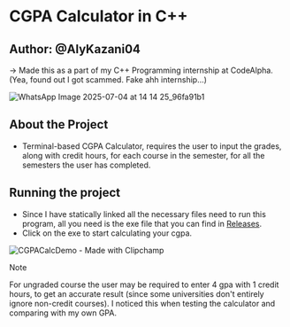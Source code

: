 # CGPA Calculator in C++


## Author: @AlyKazani04
-> Made this as a part of my C++ Programming internship at CodeAlpha. (Yea, found out I got scammed. Fake ahh internship...)

![WhatsApp Image 2025-07-04 at 14 14 25_96fa91b1](https://github.com/user-attachments/assets/a6969010-4a5a-46de-9e52-511d6cfc678d)

## About the Project
- Terminal-based CGPA Calculator, requires the user to input the grades, along with credit hours, for each course in the semester, for all the semesters the user has completed.

## Running the project
- Since I have statically linked all the necessary files need to run this program, all you need is the exe file that you can find in [Releases](https://github.com/AlyKazani04/CodeAlpha_CGPACalculator/releases).
- Click on the exe to start calculating your cgpa.

![CGPACalcDemo - Made with Clipchamp](https://github.com/user-attachments/assets/a171f60d-81f4-4ecb-9d9e-772ae7c68f9a)

> [!NOTE]
> For ungraded course the user may be required to enter 4 gpa with 1 credit hours, to get an accurate result (since some universities don't entirely ignore non-credit courses).
> I noticed this when testing the calculator and comparing with my own GPA. 

